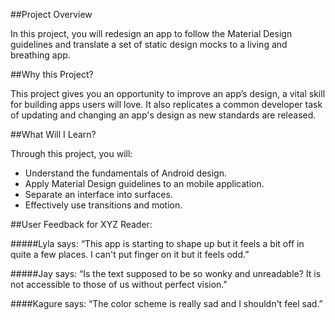 ##Project Overview

In this project, you will redesign an app to follow the Material Design guidelines and translate a set of static design mocks to a living and breathing app.

##Why this Project?

This project gives you an opportunity to improve an app’s design, a vital skill for building apps users will love. It also replicates a common developer task of updating and changing an app's design as new standards are released.

##What Will I Learn?

Through this project, you will:

- Understand the fundamentals of Android design.
- Apply Material Design guidelines to an mobile application.
- Separate an interface into surfaces.
- Effectively use transitions and motion.


##User Feedback for XYZ Reader:

#####Lyla says:
“This app is starting to shape up but it feels a bit off in quite a few places. I can't put finger on it but it feels odd.”

#####Jay says:
“Is the text supposed to be so wonky and unreadable? It is not accessible to those of us without perfect vision."

####Kagure says:
“The color scheme is really sad and I shouldn't feel sad.”
